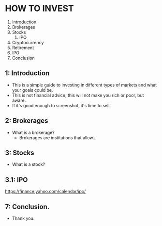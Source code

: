 # HOW TO INVEST

1. Introduction
2. Brokerages
3. Stocks
   1. IPO
4. Cryptocurrency
5. Retirement
6. IPO
7. Conclusion

## 1: Introduction

- This is a simple guide to investing in different types of markets and what your goals could be.
- This is not financial advice, this will not make you rich or poor, but aware.
- If it's good enough to screenshot, it's time to sell.

## 2: Brokerages

- What is a brokerage?
  - Brokerages are institutions that allow...

## 3: Stocks

- What is a stock?

## 3.1: IPO

https://finance.yahoo.com/calendar/ipo/

## 7: Conclusion.

- Thank you.

